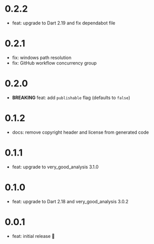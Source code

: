 # 0.2.2

- feat: upgrade to Dart 2.19 and fix dependabot file

# 0.2.1

- fix: windows path resolution
- fix: GitHub workflow concurrency group

# 0.2.0

- **BREAKING** feat: add `publishable` flag (defaults to `false`)

# 0.1.2

- docs: remove copyright header and license from generated code

# 0.1.1

- feat: upgrade to very_good_analysis 3.1.0

# 0.1.0

- feat: upgrade to Dart 2.18 and very_good_analysis 3.0.2

# 0.0.1

- feat: initial release 🎉
